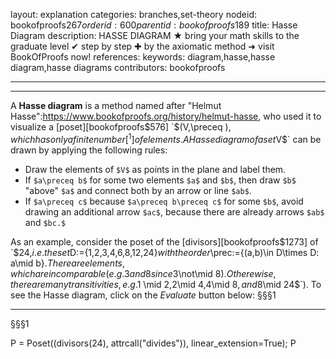 layout: explanation
categories: branches,set-theory
nodeid: bookofproofs$267
orderid: 600
parentid: bookofproofs$189
title: Hasse Diagram
description: HASSE DIAGRAM ★ bring your math skills to the graduate level ✔ step by step ✚ by the axiomatic method ➜ visit BookOfProofs now!
references: 
keywords: diagram,hasse,hasse diagram,hasse diagrams
contributors: bookofproofs


---


---

A **Hasse diagram** is a method named after "Helmut Hasse":https://www.bookofproofs.org/history/helmut-hasse, who used it to visualize a [poset][bookofproofs$576] `$(V,\preceq )$`, which has only a finite number[^1] of elements. A Hasse diagram of a set `$V$` can be drawn by applying the following rules:

* Draw the elements of `$V$` as points in the plane and label them.
* If `$a\preceq b$` for some two elements `$a$` and `$b$`, then draw `$b$` "above" `$a$` and connect both by an arrow or line `$ab$`.
* If `$a\preceq c$` because `$a\preceq b\preceq c$` for some `$b$`, avoid drawing an additional arrow `$ac$`, because there are already arrows `$ab$` and `$bc.$` 
 

As an example, consider the poset of the [divisors][bookofproofs$1273]  of `$24,$` i.e. the set `$D:=\{1,2,3,4,6,8,12,24\}$` with the order `$\prec:=\{(a,b)\in D\times D: a\mid b\}$`. There are elements, which are incomparable (e.g. `$3$` and `$8$` since `$3\not\mid 8$`). Otherewise, there are many transitivities, e.g. `$1 \mid 2$`, `$2\mid 4$`, `$4\mid 8$`, and `$8\mid 24$`). To see the Hasse diagram, click on the _Evaluate_ button below: 
§§§1

[^1]: We will define later on what "finite" means in a strict mathematical manner. For the time being, it is sufficient to rely on the meaning of this word in the English language.

---

§§§1
<div class='sage'>
P = Poset((divisors(24), attrcall("divides")), linear_extension=True); P
</div>
